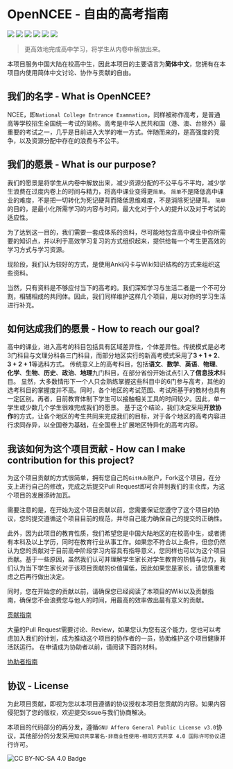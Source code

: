 # OpenNCEE - 自由的高考指南

![](https://img.shields.io/github/contributors/OpenNCEE/OpenNCEE)
![](https://img.shields.io/github/license/OpenNCEE/OpenNCEE)
![](https://img.shields.io/github/forks/OpenNCEE/OpenNCEE)
![](https://img.shields.io/github/stars/OpenNCEE/OpenNCEE)
![](https://img.shields.io/github/issues/OpenNCEE/OpenNCEE)
![](https://img.shields.io/github/issues-pr/OpenNCEE/OpenNCEE)

> 更高效地完成高中学习，将学生从内卷中解放出来。

本项目服务中国大陆在校高中生，因此本项目的主要语言为**简体中文**，您拥有在本项目内使用简体中文讨论、协作与贡献的自由。

## 我们的名字 - What is OpenNCEE?

NCEE，即```National College Entrance Examnation```，同样被称作高考，是普通高等学校招生全国统一考试的简称。高考是中华人民共和国（港、澳、台除外）最重要的考试之一，几乎是目前进入大学的唯一方式。伴随而来的，是高强度的竞争，以及资源分配中存在的浪费与不公平。

## 我们的愿景 - What is our purpose?

我们的愿景是将学生从内卷中解放出来，减少资源分配的不公平与不平均，减少学生浪费在过度内卷上的时间与精力，将高中课业变得更```简单```。
```简单```不是降低高中课业的难度，不是把一切转化为死记硬背而降低思维难度，不是消除死记硬背。
```简单```的目的，是最小化所需学习的内容与时间，最大化对于个人的提升以及对于考试的适应性。

为了达到这一目的，我们需要一套成体系的资料，尽可能地包含高中课业中你所需要的知识点，并以利于高效学习复习的方式组织起来，提供给每一个考生更高效的学习方式与学习资源。

现阶段，我们认为较好的方式，是使用Anki闪卡与Wiki知识结构的方式来组织这些资料。

当然，只有资料是不够应付当下的高考的。我们深知学习与生活二者是一个不可分割，相辅相成的共同体。因此，我们同样维护这样几个项目，用以对你的学习生活进行补充。

## 如何达成我们的愿景 - How to reach our goal?

高中的课业，进入高考的科目包括具有区域差异性，个体差异性。传统模式是必考3门科目与文理分科各三门科目，而部分地区实行的新高考模式采用了**3 + 1 + 2**、**3 + 2 + 1**等选科方式。
传统意义上的高考科目，包括**语文**、**数学**、**英语**、**物理**、**化学**、**生物**、**历史**、**政治**、**地理**九门科目，在部分省份开始试点引入了**信息技术**科目。
显然，大多数情形下一个人只会熟练掌握这些科目中的6门参与高考，其他的选考科目的掌握度并不高。同时，各个地区的考试范围、考试所基于的教材也具有一定区别。再者，目前教育体制下学生可以接触相关工具的时间较少。因此，单一学生或少数几个学生很难完成我们的愿景。
基于这个结论，我们决定采用**开放协作**的方式，让各个地区的考生共同来完成我们的目标，对于各个地区的高考内容进行求同存异，以全国卷为基础，在全国卷上扩展地区特异化的高考内容。

## 我该如何为这个项目贡献 - How can I make contribution for this project?

为这个项目贡献的方式很简单，拥有您自己的```GitHub```账户，Fork这个项目，在分支上进行自己的修改，完成之后提交Pull Request即可合并到我们的主仓库，为这个项目的发展添砖加瓦。

需要注意的是，在开始为这个项目贡献以前，您需要保证您遵守了这个项目的协议，您的提交遵循这个项目目前的规范，并尽自己能力确保自己的提交的正确性。

此外，因为此项目的教育性质，我们希望您是中国大陆地区的在校高中生，或者拥有本科及以上学历，同时在教育行业从事工作。如果您不符合以上条件，但您仍然认为您的贡献对于目前高中阶段学习内容具有指导意义，您同样也可以为这个项目贡献。基于一些原因，虽然我们认可并理解学生家长对学生教育的热情与动力，我们认为当下学生家长对于该项目贡献的价值偏低，因此如果您是家长，请您慎重考虑之后再行做出决定。

同时，您在开始您的贡献以前，请确保您已经阅读了本项目的Wiki以及贡献指南，确保您不会浪费您与他人的时间，用最高的效率做出最有意义的贡献。

[贡献指南](CONTRIBUTING.md)

大量的Pull Request需要讨论、Review，如果您认为您有这个能力，您也可以考虑加入我们的计划，成为推动这个项目的协作者的一员，协助维护这个项目健康并活跃运行。
在申请成为协助者以前，请阅读下面的材料。

[协助者指南](COLLABORATOR.md)

## 协议 - License

为此项目贡献，即视为您以本项目遵循的协议授权本项目您贡献的内容。如果内容侵犯到了您的版权，欢迎提交issue与我们协商解决。

本项目的代码部分的再分发，遵循```GNU Affero General Public License v3.0```协议，其他部分的分发采用```知识共享署名-非商业性使用-相同方式共享 4.0 国际许可协议```进行许可。

![CC BY-NC-SA 4.0 Badge](https://i.creativecommons.org/l/by-nc-sa/4.0/88x31.png)
